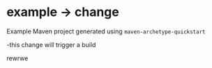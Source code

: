 # example -> change

Example Maven project generated using `maven-archetype-quickstart`

-this change will trigger a build

rewrwe
